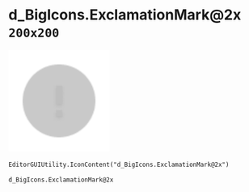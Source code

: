 # d_BigIcons.ExclamationMark@2x `200x200`
<img src="/img/d_BigIcons.ExclamationMark.png" width=200 height=200>

``` CSharp
EditorGUIUtility.IconContent("d_BigIcons.ExclamationMark@2x")
```
```
d_BigIcons.ExclamationMark@2x
```

